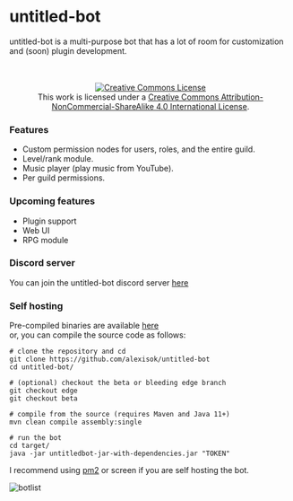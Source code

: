 # untitled-bot

untitled-bot is a multi-purpose bot that
has a lot of room for customization and
(soon) plugin development.
<br><br><br>
<div style="text-align: center;"><a rel="license" href="http://creativecommons.org/licenses/by-nc-sa/4.0/"><img alt="Creative Commons License" style="border-width:0" src="https://i.creativecommons.org/l/by-nc-sa/4.0/88x31.png" /></a><br />This work is licensed under a <a rel="license" href="http://creativecommons.org/licenses/by-nc-sa/4.0/">Creative Commons Attribution-NonCommercial-ShareAlike 4.0 International License</a>.</div>

### Features
* Custom permission nodes for users, roles, and the entire guild.
* Level/rank module.
* Music player (play music from YouTube).
* Per guild permissions.

### Upcoming features
* Plugin support
* Web UI
* RPG module

### Discord server
You can join the untitled-bot discord server [here](https://alexisok.dev/ub/discord)

### Self hosting
Pre-compiled binaries are available [here](https://github.com/AlexIsOK/untitled-bot/releases/latest) \
or, you can compile the source code as follows:
```console
# clone the repository and cd
git clone https://github.com/alexisok/untitled-bot
cd untitled-bot/

# (optional) checkout the beta or bleeding edge branch
git checkout edge
git checkout beta

# compile from the source (requires Maven and Java 11+)
mvn clean compile assembly:single

# run the bot
cd target/
java -jar untitledbot-jar-with-dependencies.jar "TOKEN"
```

I recommend using [pm2](https://github.com/Unitech/pm2) or screen
if you are self hosting the bot.

<img src="https://alexisok.dev/untitled-bot/botslist.png" alt="botlist">
